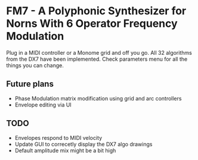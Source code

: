 # FM7 - A Polyphonic Synthesizer for Norns With 6 Operator Frequency Modulation

Plug in a MIDI controller or a Monome grid and off you go. All 32 algorithms from the DX7 have been implemented. Check parameters menu for all the things you can change.

## Future plans

* Phase Modulation matrix modification using grid and arc controllers
* Envelope editing via UI

## TODO

* Envelopes respond to MIDI velocity
* Update GUI to correcetly display the DX7 algo drawings
* Default amplitude mix might be a bit high
